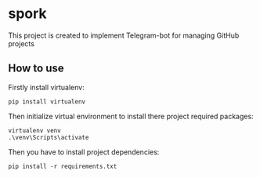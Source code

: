 # spork

This project is created to implement Telegram-bot for managing GitHub projects

## How to use

Firstly install virtualenv:

```
pip install virtualenv
```

Then initialize virtual environment to install there project required packages:

```
virtualenv venv
.\venv\Scripts\activate
```

Then you have to install project dependencies:

```
pip install -r requirements.txt
```
